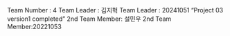 Team Number : 4
Team Leader : 김지혁
Team Leader : 20241051
“Project 03 version1 completed”
2nd Team Member: 설민우
2nd Team Member:20221053
